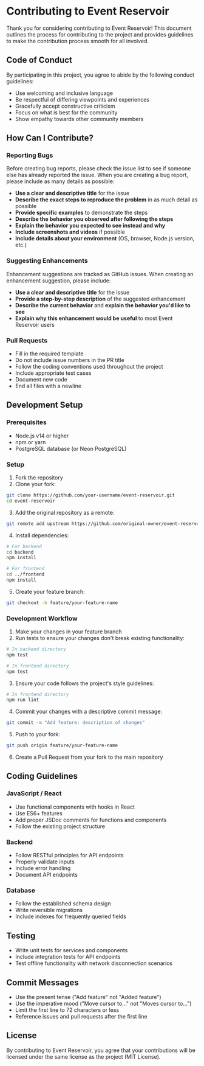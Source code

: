 # Contributing to Event Reservoir

Thank you for considering contributing to Event Reservoir! This document outlines the process for contributing to the project and provides guidelines to make the contribution process smooth for all involved.

## Code of Conduct

By participating in this project, you agree to abide by the following conduct guidelines:

- Use welcoming and inclusive language
- Be respectful of differing viewpoints and experiences
- Gracefully accept constructive criticism
- Focus on what is best for the community
- Show empathy towards other community members

## How Can I Contribute?

### Reporting Bugs

Before creating bug reports, please check the issue list to see if someone else has already reported the issue. When you are creating a bug report, please include as many details as possible:

- **Use a clear and descriptive title** for the issue
- **Describe the exact steps to reproduce the problem** in as much detail as possible
- **Provide specific examples** to demonstrate the steps
- **Describe the behavior you observed after following the steps**
- **Explain the behavior you expected to see instead and why**
- **Include screenshots and videos** if possible
- **Include details about your environment** (OS, browser, Node.js version, etc.)

### Suggesting Enhancements

Enhancement suggestions are tracked as GitHub issues. When creating an enhancement suggestion, please include:

- **Use a clear and descriptive title** for the issue
- **Provide a step-by-step description** of the suggested enhancement
- **Describe the current behavior** and **explain the behavior you'd like to see**
- **Explain why this enhancement would be useful** to most Event Reservoir users

### Pull Requests

- Fill in the required template
- Do not include issue numbers in the PR title
- Follow the coding conventions used throughout the project
- Include appropriate test cases
- Document new code
- End all files with a newline

## Development Setup

### Prerequisites

- Node.js v14 or higher
- npm or yarn
- PostgreSQL database (or Neon PostgreSQL)

### Setup

1. Fork the repository
2. Clone your fork:
```bash
git clone https://github.com/your-username/event-reservoir.git
cd event-reservoir
```

3. Add the original repository as a remote:
```bash
git remote add upstream https://github.com/original-owner/event-reservoir.git
```

4. Install dependencies:
```bash
# For backend
cd backend
npm install

# For frontend
cd ../frontend
npm install
```

5. Create your feature branch:
```bash
git checkout -b feature/your-feature-name
```

### Development Workflow

1. Make your changes in your feature branch
2. Run tests to ensure your changes don't break existing functionality:
```bash
# In backend directory
npm test

# In frontend directory
npm test
```

3. Ensure your code follows the project's style guidelines:
```bash
# In frontend directory
npm run lint
```

4. Commit your changes with a descriptive commit message:
```bash
git commit -m "Add feature: description of changes"
```

5. Push to your fork:
```bash
git push origin feature/your-feature-name
```

6. Create a Pull Request from your fork to the main repository

## Coding Guidelines

### JavaScript / React

- Use functional components with hooks in React
- Use ES6+ features
- Add proper JSDoc comments for functions and components
- Follow the existing project structure

### Backend

- Follow RESTful principles for API endpoints
- Properly validate inputs
- Include error handling
- Document API endpoints

### Database

- Follow the established schema design
- Write reversible migrations
- Include indexes for frequently queried fields

## Testing

- Write unit tests for services and components
- Include integration tests for API endpoints
- Test offline functionality with network disconnection scenarios

## Commit Messages

- Use the present tense ("Add feature" not "Added feature")
- Use the imperative mood ("Move cursor to..." not "Moves cursor to...")
- Limit the first line to 72 characters or less
- Reference issues and pull requests after the first line

## License

By contributing to Event Reservoir, you agree that your contributions will be licensed under the same license as the project (MIT License). 